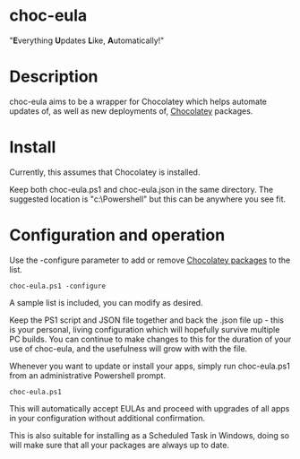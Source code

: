 # choc-eula
"**E**verything **U**pdates **L**ike, **A**utomatically!"

# Description
choc-eula aims to be a wrapper for Chocolatey which helps automate updates of, as well as new deployments of, [Chocolatey](https://chocolatey.org/) packages.  

# Install
Currently, this assumes that Chocolatey is installed.  

Keep both choc-eula.ps1 and choc-eula.json in the same directory.  The suggested location is "c:\Powershell" but this can be anywhere you see fit.

# Configuration and operation
Use the -configure parameter to add or remove [Chocolatey packages](https://chocolatey.org/packages) to the list.  

`choc-eula.ps1 -configure`

A sample list is included, you can modify as desired.

Keep the PS1 script and JSON file together and back the .json file up - this is your personal, living configuration which will hopefully survive multiple PC builds.  You can continue to make changes to this for the duration of your use of choc-eula, and the usefulness will grow with with the file.

Whenever you want to update or install your apps, simply run choc-eula.ps1 from an administrative Powershell prompt.  

`choc-eula.ps1`

This will automatically accept EULAs and proceed with upgrades of all apps in your configuration without additional confirmation.

This is also suitable for installing as a Scheduled Task in Windows, doing so will make sure that all your packages are always up to date. 

